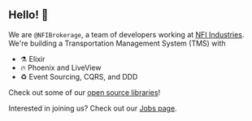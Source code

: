 ## Hello! 👋

We are `@NFIBrokerage`, a team of developers working at [NFI Industries][nfi]. We're building a Transportation Management System (TMS) with

- ⚗️  Elixir
- 🔥 Phoenix and LiveView
- ♻️  Event Sourcing, CQRS, and DDD

Check out some of our [open source libraries][nfibrokerage]!

Interested in joining us? Check out our [Jobs page][jobs].

[nfi]: https://www.nfiindustries.com/
[nfibrokerage]: https://github.com/NFIBrokerage
[jobs]: https://jobs.relaytms.com
